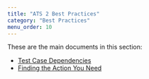 ```yaml
---
title: "ATS 2 Best Practices"
category: "Best Practices"
menu_order: 10
---
```


These are the main documents in this section:

* [Test Case Dependencies](test-case-dependencies-2)
* [Finding the Action You Need](finding-the-action-you-need-2)
